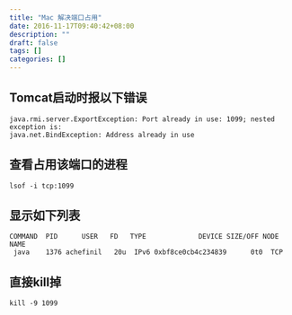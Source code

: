 ```yaml
---
title: "Mac 解决端口占用"
date: 2016-11-17T09:40:42+08:00
description: ""
draft: false
tags: []
categories: []
---
```


## Tomcat启动时报以下错误

```
java.rmi.server.ExportException: Port already in use: 1099; nested exception is: 
java.net.BindException: Address already in use
```

## 查看占用该端口的进程

```
lsof -i tcp:1099
```

## 显示如下列表

```
COMMAND  PID      USER   FD   TYPE             DEVICE SIZE/OFF NODE NAME
 java    1376 achefinil   20u  IPv6 0xbf8ce0cb4c234839      0t0  TCP
```

## 直接kill掉

```
kill -9 1099
```
